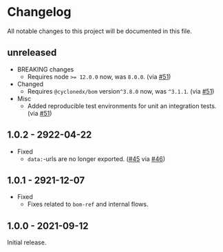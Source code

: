 # Changelog

All notable changes to this project will be documented in this file.

## unreleased

* BREAKING changes
  * Requires node `>= 12.0.0` now, was `8.0.0`. (via [#51])
* Changed
  * Requires `@cyclonedx/bom` version`^3.8.0` now, was `^3.1.1`. (via [#51])
* Misc
  * Added reproducible test environments for unit an integration tests. (via [#51]) 

[#51]: https://github.com/CycloneDX/cyclonedx-webpack-plugin/pull/51

## 1.0.2 - 2922-04-22

* Fixed
  * `data:`-urls are no longer exported. ([#45] via [#46])

[#45]: https://github.com/CycloneDX/cyclonedx-webpack-plugin/issues/45
[#46]: https://github.com/CycloneDX/cyclonedx-webpack-plugin/pull/46

## 1.0.1 - 2921-12-07

* Fixed
  * Fixes related to `bom-ref` and internal flows.

## 1.0.0 - 2021-09-12

Initial release.
